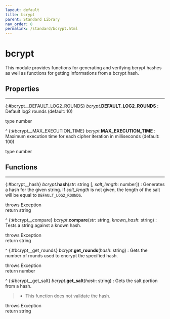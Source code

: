 ```yaml
---
layout: default
title: bcrypt
parent: Standard Library
nav_order: 8
permalink: /standard/bcrypt.html
---
```


# bcrypt

This module provides functions for generating and verifying bcrypt 
hashes as well as functions for getting informations from a bcrypt hash.



<h2>Properties</h2><hr>

{:#bcrypt__DEFAULT_LOG2_ROUNDS} _bcrypt._**DEFAULT_LOG2_ROUNDS**
: Default log2 rounds (default: 10)
   <div class="cite"><span class="hint">type</span> <span>number</span></div>



^
{:#bcrypt__MAX_EXECUTION_TIME} _bcrypt._**MAX_EXECUTION_TIME**
: Maximum execution time for each cipher iteration in 
  milliseconds (default: 100)
   <div class="cite"><span class="hint">type</span> <span>number</span></div>





<h2>Functions</h2><hr>

{:#bcrypt__hash} _bcrypt_.**hash**(_str_: string [, _salt_length_: number])
: Generates a hash for the given string. If _salt_length_ is not given, 
  the length of the salt will be equal to `DEFAULT_LOG2_ROUNDS`.
   <div class="cite"><span class="hint">throws</span> <span>Exception</span></div>

   <div class="cite"><span class="hint">return</span> <span>string</span></div>



^
{:#bcrypt__compare} _bcrypt_.**compare**(_str_: string, _known_hash_: string)
: Tests a string against a known hash.
   <div class="cite"><span class="hint">throws</span> <span>Exception</span></div>

   <div class="cite"><span class="hint">return</span> <span>string</span></div>



^
{:#bcrypt__get_rounds} _bcrypt_.**get_rounds**(_hash_: string)
: Gets the number of rounds used to encrypt the specified hash.
   <div class="cite"><span class="hint">throws</span> <span>Exception</span></div>

   <div class="cite"><span class="hint">return</span> <span>number</span></div>



^
{:#bcrypt__get_salt} _bcrypt_.**get_salt**(_hash_: string)
: Gets the salt portion from a hash.
  > - This function does not validate the hash.
   <div class="cite"><span class="hint">throws</span> <span>Exception</span></div>

   <div class="cite"><span class="hint">return</span> <span>string</span></div>




